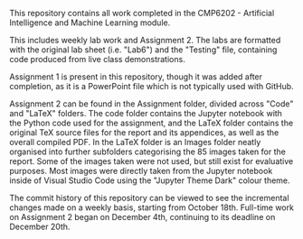 This repository contains all work completed in the CMP6202 - Artificial Intelligence and Machine Learning module. 

This includes weekly lab work and Assignment 2. The labs are formatted with the original lab sheet (i.e. "Lab6") and the "Testing" file, containing code produced from live class demonstrations.

Assignment 1 is present in this repository, though it was added after completion, as it is a PowerPoint file which is not typically used with GitHub.

Assignment 2 can be found in the Assignment folder, divided across "Code" and "LaTeX" folders. The code folder contains the Jupyter notebook with the Python code used for the assignment, and the LaTeX folder contains the original TeX source files for the report and its appendices, as well as the overall compiled PDF.
In the LaTeX folder is an Images folder neatly organised into further subfolders categorising the 85 images taken for the report. Some of the images taken were not used, but still exist for evaluative purposes. Most images were directly taken from the Jupyter notebook inside of Visual Studio Code using the "Jupyter Theme Dark" colour theme.

The commit history of this repository can be viewed to see the incremental changes made on a weekly basis, starting from October 18th.
Full-time work on Assignment 2 began on December 4th, continuing to its deadline on December 20th. 